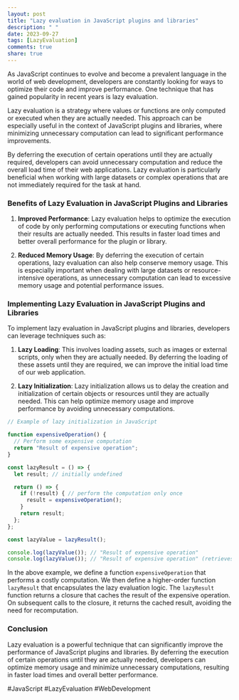 ```yaml
---
layout: post
title: "Lazy evaluation in JavaScript plugins and libraries"
description: " "
date: 2023-09-27
tags: [LazyEvaluation]
comments: true
share: true
---
```


As JavaScript continues to evolve and become a prevalent language in the world of web development, developers are constantly looking for ways to optimize their code and improve performance. One technique that has gained popularity in recent years is lazy evaluation.

Lazy evaluation is a strategy where values or functions are only computed or executed when they are actually needed. This approach can be especially useful in the context of JavaScript plugins and libraries, where minimizing unnecessary computation can lead to significant performance improvements.

By deferring the execution of certain operations until they are actually required, developers can avoid unnecessary computation and reduce the overall load time of their web applications. Lazy evaluation is particularly beneficial when working with large datasets or complex operations that are not immediately required for the task at hand.

### Benefits of Lazy Evaluation in JavaScript Plugins and Libraries

1. **Improved Performance**: Lazy evaluation helps to optimize the execution of code by only performing computations or executing functions when their results are actually needed. This results in faster load times and better overall performance for the plugin or library.

2. **Reduced Memory Usage**: By deferring the execution of certain operations, lazy evaluation can also help conserve memory usage. This is especially important when dealing with large datasets or resource-intensive operations, as unnecessary computation can lead to excessive memory usage and potential performance issues.

### Implementing Lazy Evaluation in JavaScript Plugins and Libraries

To implement lazy evaluation in JavaScript plugins and libraries, developers can leverage techniques such as:

1. **Lazy Loading**: This involves loading assets, such as images or external scripts, only when they are actually needed. By deferring the loading of these assets until they are required, we can improve the initial load time of our web application.

2. **Lazy Initialization**: Lazy initialization allows us to delay the creation and initialization of certain objects or resources until they are actually needed. This can help optimize memory usage and improve performance by avoiding unnecessary computations.

```javascript
// Example of lazy initialization in JavaScript

function expensiveOperation() {
  // Perform some expensive computation
  return "Result of expensive operation";
}

const lazyResult = () => {
  let result; // initially undefined

  return () => {
    if (!result) { // perform the computation only once
      result = expensiveOperation();
    }
    return result;
  };
};

const lazyValue = lazyResult();

console.log(lazyValue()); // "Result of expensive operation"
console.log(lazyValue()); // "Result of expensive operation" (retrieves the cached result)
```

In the above example, we define a function `expensiveOperation` that performs a costly computation. We then define a higher-order function `lazyResult` that encapsulates the lazy evaluation logic. The `lazyResult` function returns a closure that caches the result of the expensive operation. On subsequent calls to the closure, it returns the cached result, avoiding the need for recomputation.

### Conclusion

Lazy evaluation is a powerful technique that can significantly improve the performance of JavaScript plugins and libraries. By deferring the execution of certain operations until they are actually needed, developers can optimize memory usage and minimize unnecessary computations, resulting in faster load times and overall better performance.

#JavaScript #LazyEvaluation #WebDevelopment